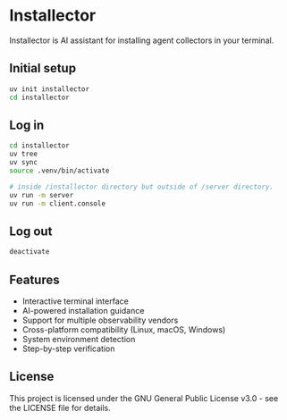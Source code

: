 # Installector
Installector is AI assistant for installing agent collectors in your terminal.

## Initial setup
```bash
uv init installector
cd installector
```

## Log in
```bash
cd installector
uv tree
uv sync
source .venv/bin/activate

# inside /installector directory but outside of /server directory.
uv run -m server
uv run -m client.console
```

## Log out
```bash
deactivate  
```

## Features
- Interactive terminal interface
- AI-powered installation guidance
- Support for multiple observability vendors
- Cross-platform compatibility (Linux, macOS, Windows)
- System environment detection
- Step-by-step verification

## License
This project is licensed under the GNU General Public License v3.0 - see the LICENSE file for details.

